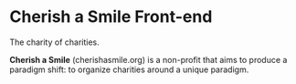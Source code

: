 Cherish a Smile Front-end
=========================

The charity of charities.

**Cherish a Smile** (cherishasmile.org) is a non-profit that aims to produce a paradigm shift: to organize charities around a unique paradigm.
